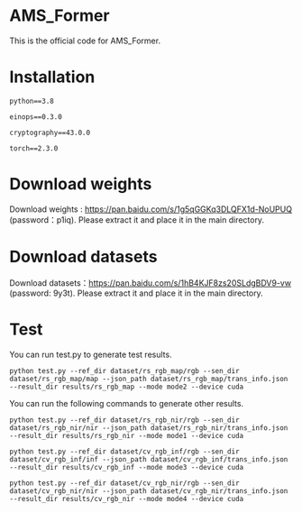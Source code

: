# AMS_Former
This is the official code for AMS_Former.
# Installation
```python==3.8```

```einops==0.3.0```

```cryptography==43.0.0```

```torch==2.3.0```

# Download weights
Download weights : https://pan.baidu.com/s/1g5qGGKq3DLQFX1d-NoUPUQ (password：p1iq). 
Please extract it and place it in the main directory.
# Download datasets
Download datasets：https://pan.baidu.com/s/1hB4KJF8zs20SLdgBDV9-vw  (password: 9y3t). 
Please extract it and place it in the main directory.
# Test
You can run test.py to generate test results.

```python test.py --ref_dir dataset/rs_rgb_map/rgb --sen_dir dataset/rs_rgb_map/map --json_path dataset/rs_rgb_map/trans_info.json --result_dir results/rs_rgb_map --mode mode2 --device cuda```

You can run the following commands to generate other results.

```python test.py --ref_dir dataset/rs_rgb_nir/rgb --sen_dir dataset/rs_rgb_nir/nir --json_path dataset/rs_rgb_nir/trans_info.json --result_dir results/rs_rgb_nir --mode mode1 --device cuda```

```python test.py --ref_dir dataset/cv_rgb_inf/rgb --sen_dir dataset/cv_rgb_inf/inf --json_path dataset/cv_rgb_inf/trans_info.json --result_dir results/cv_rgb_inf --mode mode3 --device cuda```

```python test.py --ref_dir dataset/cv_rgb_nir/rgb --sen_dir dataset/cv_rgb_nir/nir --json_path dataset/cv_rgb_nir/trans_info.json --result_dir results/cv_rgb_nir --mode mode4 --device cuda```
